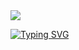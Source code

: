 <img src="https://user-images.githubusercontent.com/73097560/115834477-dbab4500-a447-11eb-908a-139a6edaec5c.gif">

[![Typing SVG](https://readme-typing-svg.herokuapp.com/?color=FF3670&size=35&center=true&vCenter=true&width=1000&lines=Welcome+to+my+GitHub+profile!;My+name+is+Isvi+Castillo;I'm+a+student+Development+Engineering)](https://git.io/typing-svg)
